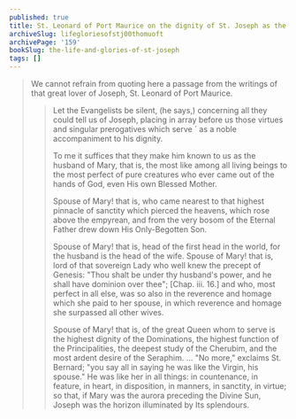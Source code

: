 ```yaml
---
published: true
title: St. Leonard of Port Maurice on the dignity of St. Joseph as the Spouse of the Blessed Virgin Mary
archiveSlug: lifegloriesofstj00thomuoft
archivePage: '159'
bookSlug: the-life-and-glories-of-st-joseph
tags: []
---
```


> We cannot refrain from quoting here a passage from the writings of that great lover of Joseph, St. Leonard of Port Maurice.
>
>> Let the Evangelists be silent, (he says,) concerning all they could tell us of Joseph, placing in array before us those virtues and singular prerogatives which serve ` as a noble accompaniment to his dignity.
>>
>> To me it suffices that they make him known to us as the husband of Mary, that is, the most like among all living beings to the most perfect of pure creatures who ever came out of the hands of God, even His own Blessed Mother.
>>
>> Spouse of Mary! that is, who came nearest to that highest pinnacle of sanctity which pierced the heavens, which rose above the empyrean, and from the very bosom of the Eternal Father drew down His Only-Begotten Son.
>>
>> Spouse of Mary! that is, head of the first head in the world, for the husband is the head of the wife. Spouse of Mary! that is, lord of that sovereign Lady who well knew the precept of Genesis: "Thou shalt be under thy husband's power, and he shall have dominion over thee"; [Chap. iii. 16.] and who, most perfect in all else, was so also in the reverence and homage which she paid to her spouse, in which reverence and homage she surpassed all other wives.
>>
>> Spouse of Mary! that is, of the great Queen whom to serve is the highest dignity of the Dominations, the highest function of the Principalities, the deepest study of the Cherubim, and the most ardent desire of the Seraphim. ... "No more," exclaims St. Bernard; "you say all in saying he was like the Virgin, his spouse." He was like her in all things: in countenance, in feature, in heart, in disposition, in manners, in sanctity, in virtue; so that, if Mary was the aurora preceding the Divine Sun, Joseph was the horizon illuminated by Its splendours.
